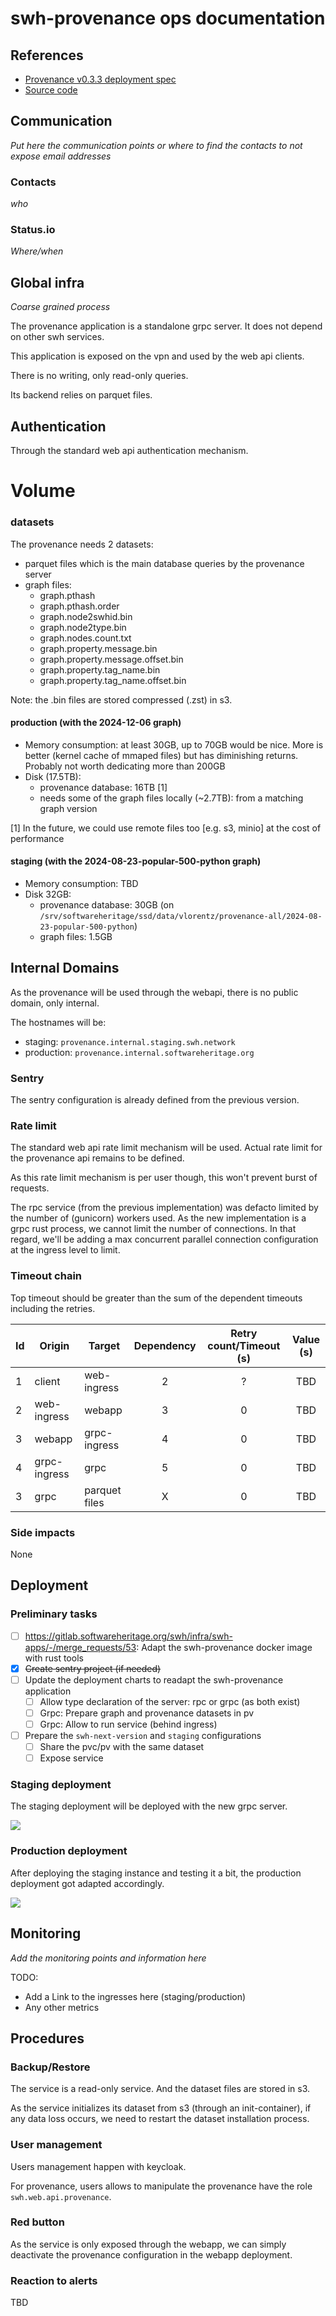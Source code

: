 # swh-provenance ops documentation

## References

- [Provenance v0.3.3 deployment spec](https://hedgedoc.softwareheritage.org/scsWvzQZRO2HW2gisANXBw?view)
- [Source code](https://gitlab.softwareheritage.org/swh/devel/snippets/-/merge_requests/27)

## Communication

*Put here the communication points or where to find the contacts to not expose email addresses*

### Contacts

*who*

### Status.io

*Where/when*

## Global infra

*Coarse grained process*

The provenance application is a standalone grpc server. It does not depend on
other swh services.

This application is exposed on the vpn and used by the web api clients.

There is no writing, only read-only queries.

Its backend relies on parquet files.

## Authentication

Through the standard web api authentication mechanism.

# Volume

### datasets

The provenance needs 2 datasets:
- parquet files which is the main database queries by the provenance server
- graph files:
  - graph.pthash
  - graph.pthash.order
  - graph.node2swhid.bin
  - graph.node2type.bin
  - graph.nodes.count.txt
  - graph.property.message.bin
  - graph.property.message.offset.bin
  - graph.property.tag_name.bin
  - graph.property.tag_name.offset.bin

Note: the .bin files are stored compressed (.zst) in s3.

#### production (with the 2024-12-06 graph)

- Memory consumption: at least 30GB, up to 70GB would be nice. More is better
  (kernel cache of mmaped files) but has diminishing returns. Probably not
  worth dedicating more than 200GB
- Disk (17.5TB):
    - provenance database: 16TB [1]
    - needs some of the graph files locally (~2.7TB): from a matching graph
      version

[1] In the future, we could use remote files too [e.g. s3, minio] at the cost
of performance

#### staging (with the 2024-08-23-popular-500-python graph)

- Memory consumption: TBD
- Disk 32GB:
  - provenance database: 30GB
    (on `/srv/softwareheritage/ssd/data/vlorentz/provenance-all/2024-08-23-popular-500-python`)
  - graph files: 1.5GB

## Internal Domains

As the provenance will be used through the webapi, there is no public domain,
only internal.

The hostnames will be:
- staging: `provenance.internal.staging.swh.network`
- production: `provenance.internal.softwareheritage.org`

### Sentry

The sentry configuration is already defined from the previous version.

### Rate limit

The standard web api rate limit mechanism will be used.  Actual rate limit for
the provenance api remains to be defined.

As this rate limit mechanism is per user though, this won't prevent burst of
requests.

The rpc service (from the previous implementation) was defacto limited by the
number of (gunicorn) workers used. As the new implementation is a grpc rust
process, we cannot limit the number of connections. In that regard, we'll be
adding a max concurrent parallel connection configuration at the ingress level
to limit.

### Timeout chain

Top timeout should be greater than the sum of the dependent timeouts including
the retries.

| Id  | Origin       | Target           | Dependency | Retry count/Timeout (s) | Value (s) |
| --- | ------------ | ---------------- | :--------: | :---------------------: | :-------: |
| 1   | client       | web-ingress      |     2      |            ?            |    TBD    |
| 2   | web-ingress  | webapp           |     3      |            0            |    TBD    |
| 3   | webapp       | grpc-ingress     |     4      |            0            |    TBD    |
| 4   | grpc-ingress | grpc             |     5      |            0            |    TBD    |
| 3   | grpc         | parquet files    |     X      |            0            |    TBD    |

### Side impacts

None

## Deployment

### Preliminary tasks

- [ ] https://gitlab.softwareheritage.org/swh/infra/swh-apps/-/merge_requests/53: Adapt the swh-provenance docker image with rust tools
- [x] ~~Create sentry project (if needed)~~
- [ ] Update the deployment charts to readapt the swh-provenance application
  - [ ] Allow type declaration of the server: rpc or grpc (as both exist)
  - [ ] Grpc: Prepare graph and provenance datasets in pv
  - [ ] Grpc: Allow to run service (behind ingress)
- [ ] Prepare the `swh-next-version` and `staging` configurations
  - [ ] Share the pvc/pv with the same dataset
  - [ ] Expose service

### Staging deployment

The staging deployment will be deployed with the new grpc server.

![](https://hedgedoc.softwareheritage.org/uploads/f79e7ad2-b8da-4b3a-8d31-2398b962ec04.svg)

### Production deployment

After deploying the staging instance and testing it a bit, the production
deployment got adapted accordingly.

![](https://hedgedoc.softwareheritage.org/uploads/2b36b87c-fabe-4e00-b1c5-66f4bf628ce2.svg)

## Monitoring

*Add the monitoring points and information here*

TODO:
- Add a Link to the ingresses here (staging/production)
- Any other metrics

## Procedures

### Backup/Restore

The service is a read-only service. And the dataset files are stored in s3.

As the service initializes its dataset from s3 (through an init-container), if
any data loss occurs, we need to restart the dataset installation process.

### User management

Users management happen with keycloak.

For provenance, users allows to manipulate the provenance have the role
`swh.web.api.provenance`.

### Red button

As the service is only exposed through the webapp, we can simply deactivate
the provenance configuration in the webapp deployment.

### Reaction to alerts

TBD
